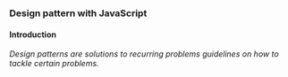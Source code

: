 ### Design pattern with JavaScript

#### Introduction
 <i>Design patterns are solutions to recurring problems guidelines on how to tackle certain problems.</i>
